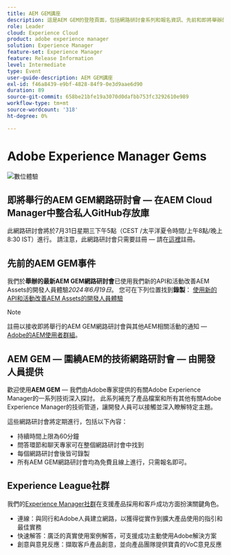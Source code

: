 ```yaml
---
title: AEM GEM講座
description: 這是AEM GEM的登陸頁面，包括網路研討會系列和報名資訊、先前和即將舉辦的網路研討會
role: Leader
cloud: Experience Cloud
product: adobe experience manager
solution: Experience Manager
feature-set: Experience Manager
feature: Release Information
level: Intermediate
type: Event
user-guide-description: AEM GEM講座
exl-id: f46a8439-e9bf-4828-84f9-0e3d9aae6d90
duration: 89
source-git-commit: 658be21bfe19a3070d0dafbb753fc3292610e989
workflow-type: tm+mt
source-wordcount: '318'
ht-degree: 0%

---
```


# Adobe Experience Manager Gems

<img alt="數位體驗" src="./assets/ADX_Gems.png"/>

## 即將舉行的AEM GEM網路研討會 — 在AEM Cloud Manager中整合私人GitHub存放庫

此網路研討會將於7月31日星期三下午5點（CEST /太平洋夏令時間/上午8點/晚上8:30 IST）進行。 請注意，此網路研討會只需要註冊 — 請在[這裡](https://adobe.ly/3LmXfGk)註冊。

<!--  Remove the comment marks, and put the upcoming event in the below table

<table style="max-width: 1214px;">
<tr>
  <td style="vertical-align: top;">
    <a href="https://www.youtube.com/watch?v=f1T9XU9TCJU">
      <img alt="Experience League LIVE Oct 25" src="assets/Oct25_2022_exl_live_banner_web_1920_WebBanner.png">
    </a>
    <div>
      <a href="https://www.youtube.com/watch?v=f1T9XU9TCJU">
        <strong>Deliver the right offer at the right time with decision management</strong>
      </a>
      <br/><em>with Sandra Hausmann, Ben Tepfer, Brandon Poyfair, and Jason Hickey</em>
      <br/><em>October 25, 2022</em>
    </div>
  </td>
</tr>
</table>

-->

## 先前的AEM GEM事件

我們於&#x200B;**舉辦的最新AEM GEM網路研討會**&#x200B;已使用我們新的API和活動改善AEM Assets的開發人員體驗&#x200B;*2024年6月19日*。
您可在下列位置找到**錄製**：
[使用新的API和活動改善AEM Assets的開發人員體驗](gems2024/improving-dev-experience-for-aem-assets-with-new-apis-and-events.md)

>[!NOTE]
>
> 註冊以接收即將舉行的AEM GEM網路研討會與其他AEM相關活動的通知 — [Adobe的AEM使用者群組](https://aem-augs.adobe.com/)。

## AEM GEM — 圍繞AEM的技術網路研討會 — 由開發人員提供

歡迎使用&#x200B;**AEM GEM** — 我們由Adobe專家提供的有關Adobe Experience Manager的一系列技術深入探討。 此系列補充了產品檔案和所有其他有關Adobe Experience Manager的技術管道，讓開發人員可以接觸並深入瞭解特定主題。

這些網路研討會將定期進行，包括以下內容：

* 持續時間上限為60分鐘
* 問答環節和聊天專家可在整個網路研討會中找到
* 每個網路研討會後皆可錄製
* 所有AEM GEM網路研討會均為免費且線上進行，只需報名即可。

## Experience League社群

我們的[Experience Manager社群](https://experienceleaguecommunities.adobe.com/t5/adobe-experience-manager/ct-p/adobe-experience-manager-community)在支援產品採用和客戶成功方面扮演關鍵角色。

* 連線：與同行和Adobe人員建立網路，以獲得從實作到擴大產品使用的指引和最佳實務
* 快速解答：廣泛的真實使用案例解答，可支援成功主動使用Adobe解決方案
* 創意與意見反應：擷取客戶產品創意，並向產品團隊提供寶貴的VoC意見反應
